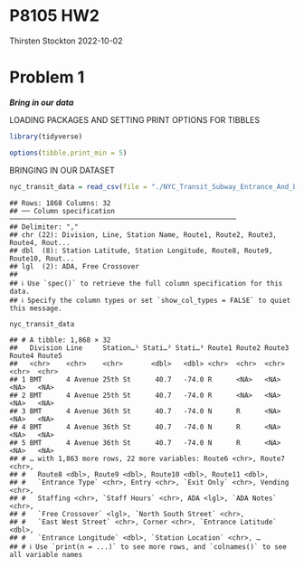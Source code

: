 P8105 HW2
================
Thirsten Stockton
2022-10-02

# Problem 1

***Bring in our data***

LOADING PACKAGES AND SETTING PRINT OPTIONS FOR TIBBLES

``` r
library(tidyverse)

options(tibble.print_min = 5)
```

BRINGING IN OUR DATASET

``` r
nyc_transit_data = read_csv(file = "./NYC_Transit_Subway_Entrance_And_Exit_Data.csv")
```

    ## Rows: 1868 Columns: 32
    ## ── Column specification ────────────────────────────────────────────────────────
    ## Delimiter: ","
    ## chr (22): Division, Line, Station Name, Route1, Route2, Route3, Route4, Rout...
    ## dbl  (8): Station Latitude, Station Longitude, Route8, Route9, Route10, Rout...
    ## lgl  (2): ADA, Free Crossover
    ## 
    ## ℹ Use `spec()` to retrieve the full column specification for this data.
    ## ℹ Specify the column types or set `show_col_types = FALSE` to quiet this message.

``` r
nyc_transit_data
```

    ## # A tibble: 1,868 × 32
    ##   Division Line     Station…¹ Stati…² Stati…³ Route1 Route2 Route3 Route4 Route5
    ##   <chr>    <chr>    <chr>       <dbl>   <dbl> <chr>  <chr>  <chr>  <chr>  <chr> 
    ## 1 BMT      4 Avenue 25th St      40.7   -74.0 R      <NA>   <NA>   <NA>   <NA>  
    ## 2 BMT      4 Avenue 25th St      40.7   -74.0 R      <NA>   <NA>   <NA>   <NA>  
    ## 3 BMT      4 Avenue 36th St      40.7   -74.0 N      R      <NA>   <NA>   <NA>  
    ## 4 BMT      4 Avenue 36th St      40.7   -74.0 N      R      <NA>   <NA>   <NA>  
    ## 5 BMT      4 Avenue 36th St      40.7   -74.0 N      R      <NA>   <NA>   <NA>  
    ## # … with 1,863 more rows, 22 more variables: Route6 <chr>, Route7 <chr>,
    ## #   Route8 <dbl>, Route9 <dbl>, Route10 <dbl>, Route11 <dbl>,
    ## #   `Entrance Type` <chr>, Entry <chr>, `Exit Only` <chr>, Vending <chr>,
    ## #   Staffing <chr>, `Staff Hours` <chr>, ADA <lgl>, `ADA Notes` <chr>,
    ## #   `Free Crossover` <lgl>, `North South Street` <chr>,
    ## #   `East West Street` <chr>, Corner <chr>, `Entrance Latitude` <dbl>,
    ## #   `Entrance Longitude` <dbl>, `Station Location` <chr>, …
    ## # ℹ Use `print(n = ...)` to see more rows, and `colnames()` to see all variable names

